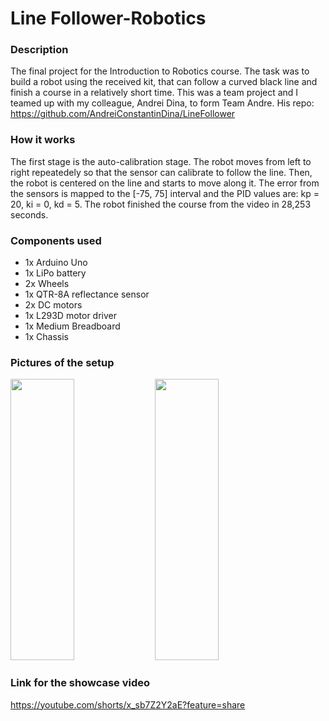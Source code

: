 # Line Follower-Robotics

### Description
The final project for the Introduction to Robotics course. The task was to build a robot using the received kit, that can follow a curved black line and finish a course in a relatively short time. This was a team project and I teamed up with my colleague, Andrei Dina, to form Team Andre. His repo: https://github.com/AndreiConstantinDina/LineFollower

### How it works
The first stage is the auto-calibration stage. The robot moves from left to right repeatedely so that the sensor can calibrate to follow the line. Then, the robot is centered on the line and starts to move along it. The error from the sensors is mapped to the [-75, 75] interval and the PID values are: kp = 20, ki = 0, kd = 5. The robot finished the course from the video in 28,253 seconds.

### Components used
- 1x Arduino Uno
- 1x LiPo battery
- 2x Wheels
- 1x QTR-8A reflectance sensor
- 2x DC motors
- 1x L293D motor driver
- 1x Medium Breadboard
- 1x Chassis

### Pictures of the setup
<p float = "left">
    <img src = "https://user-images.githubusercontent.com/34553466/213790870-2a804666-dff5-43f1-ad84-7afbe32d9219.jpeg" height = "450" width = 45%>
    <img src = "https://user-images.githubusercontent.com/34553466/213791251-e5cfe95e-2b80-4476-bd65-dcf9d1ceac72.jpeg" height = "450" width = 45%>
</p>

### Link for the showcase video
https://youtube.com/shorts/x_sb7Z2Y2aE?feature=share
